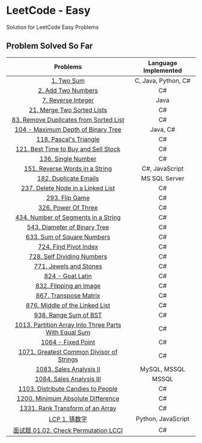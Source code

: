 # LeetCode - Easy

Solution for LeetCode Easy Problems

## Problem Solved So Far

|                                                                  Problems                                                                  | Language Implemented |
| :----------------------------------------------------------------------------------------------------------------------------------------: | :------------------: |
|                                            [1. Two Sum](https://leetcode.com/problems/two-sum/)                                            | C, Java, Python, C#  |
|                                  [2. Add Two Numbers](https://leetcode-cn.com/problems/add-two-numbers/)                                   |          C#          |
|                                  [7. Reverse Integer](https://leetcode-cn.com/problems/reverse-integer/)                                   |         Java         |
|                           [21. Merge Two Sorted Lists](https://leetcode-cn.com/problems/merge-two-sorted-lists/)                           |          C#          |
|               [83. Remove Duplicates from Sorted List](https://leetcode-cn.com/problems/remove-duplicates-from-sorted-list/)               |          C#          |
|                      [104 - Maximum Depth of Binary Tree](https://leetcode.com/problems/maximum-depth-of-binary-tree)                      |       Java, C#       |
|                                [118. Pascal's Triangle](https://leetcode-cn.com/problems/pascals-triangle/)                                |          C#          |
|                 [121. Best Time to Buy and Sell Stock](https://leetcode-cn.com/problems/best-time-to-buy-and-sell-stock/)                  |          C#          |
|                                   [136. Single Number](https://leetcode-cn.com/problems/single-number/)                                    |          C#          |
|                       [151. Reverse Words in a String](https://leetcode-cn.com/problems/reverse-words-in-a-string/)                        |    C#, JavaScript    |
|                                [182. Duplicate Emails](https://leetcode-cn.com/problems/duplicate-emails/)                                 |    MS SQL Server     |
|                    [237. Delete Node in a Linked List](https://leetcode-cn.com/problems/delete-node-in-a-linked-list/)                     |          C#          |
|                                       [293. Flip Game](https://leetcode-cn.com/problems/flip-game/)                                        |          C#          |
|                                  [326. Power Of Three](https://leetcode-cn.com/problems/power-of-three/)                                   |          C#          |
|                  [434. Number of Segments in a String](https://leetcode-cn.com/problems/number-of-segments-in-a-string/)                   |          C#          |
|                         [543. Diameter of Binary Tree](https://leetcode-cn.com/problems/diameter-of-binary-tree/)                          |          C#          |
|                           [633. Sum of Square Numbers](https://leetcode-cn.com/problems/sum-of-square-numbers/)                            |          C#          |
|                                [724. Find Pivot Index](https://leetcode-cn.com/problems/find-pivot-index/)                                 |          C#          |
|                           [728. Self Dividing Numbers](https://leetcode-cn.com/problems/self-dividing-numbers/)                            |          C#          |
|                               [771. Jewels and Stones](https://leetcode-cn.com/problems/jewels-and-stones/)                                |          C#          |
|                                      [824 - Goat Latin](https://leetcode-cn.com/problems/goat-latin/)                                      |          C#          |
|                               [832. Flipping an Image](https://leetcode-cn.com/problems/flipping-an-image/)                                |          C#          |
|                                [867. Transpose Matrix](https://leetcode-cn.com/problems/transpose-matrix/)                                 |          C#          |
|                       [876. Middle of the Linked List](https://leetcode-cn.com/problems/middle-of-the-linked-list/)                        |          C#          |
|                                [938. Range Sum of BST](https://leetcode-cn.com/problems/range-sum-of-bst/)                                 |          C#          |
| [1013. Partition Array Into Three Parts With Equal Sum](https://leetcode-cn.com/problems/partition-array-into-three-parts-with-equal-sum/) |          C#          |
|                                    [1064 - Fixed Point](https://leetcode-cn.com/problems/fixed-point/)                                     |          C#          |
|              [1071. Greatest Common Divisor of Strings](https://leetcode-cn.com/problems/greatest-common-divisor-of-strings/)              |          C#          |
|                               [1083. Sales Analysis II](https://leetcode-cn.com/problems/sales-analysis-ii/)                               |     MySQL, MSSQL     |
|                              [1084. Sales Analysis III](https://leetcode-cn.com/problems/sales-analysis-iii/)                              |        MSSQL         |
|                    [1103. Distribute Candies to People](https://leetcode-cn.com/problems/distribute-candies-to-people/)                    |          C#          |
|                     [1200. Minimum Absolute Difference](https://leetcode-cn.com/problems/minimum-absolute-difference/)                     |          C#          |
|                      [1331. Rank Transform of an Array](https://leetcode-cn.com/problems/rank-transform-of-an-array/)                      |          C#          |
|                                      [LCP 1. 猜数字](https://leetcode-cn.com/problems/guess-numbers/)                                      |  Python, JavaScript  |
|                      [面试题 01.02. Check Permutation LCCI](https://leetcode-cn.com/problems/check-permutation-lcci/)                      |          C#          |

